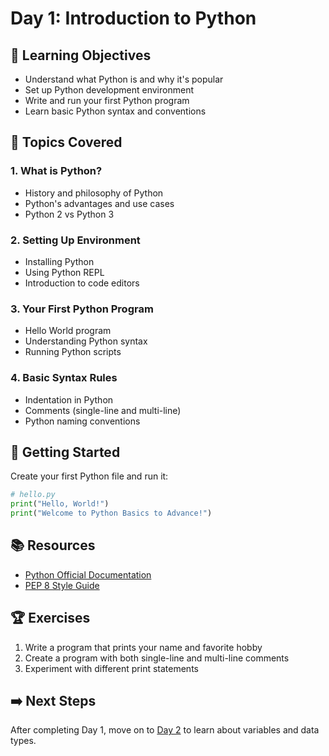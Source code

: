 
# Day 1: Introduction to Python

## 🎯 Learning Objectives
- Understand what Python is and why it's popular
- Set up Python development environment
- Write and run your first Python program
- Learn basic Python syntax and conventions

## 📝 Topics Covered

### 1. What is Python?
- History and philosophy of Python
- Python's advantages and use cases
- Python 2 vs Python 3

### 2. Setting Up Environment
- Installing Python
- Using Python REPL
- Introduction to code editors

### 3. Your First Python Program
- Hello World program
- Understanding Python syntax
- Running Python scripts

### 4. Basic Syntax Rules
- Indentation in Python
- Comments (single-line and multi-line)
- Python naming conventions

## 🚀 Getting Started

Create your first Python file and run it:

```python
# hello.py
print("Hello, World!")
print("Welcome to Python Basics to Advance!")
```

## 📚 Resources
- [Python Official Documentation](https://docs.python.org/3/)
- [PEP 8 Style Guide](https://www.python.org/dev/peps/pep-0008/)

## 🏆 Exercises
1. Write a program that prints your name and favorite hobby
2. Create a program with both single-line and multi-line comments
3. Experiment with different print statements

## ➡️ Next Steps
After completing Day 1, move on to [Day 2](../day-2/) to learn about variables and data types.
